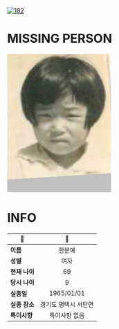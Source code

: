 [![182](https://img.shields.io/badge/%EC%8B%A4%EC%A2%85%EC%8B%A0%EA%B3%A0%EB%8A%94%20%EA%B5%AD%EB%B2%88%EC%97%86%EC%9D%B4-182-blue)](http://safe182.go.kr/index.do)

# MISSING PERSON

<img src="./missing_person.jpg">

# INFO

|🔑|💎|
|--|:--:|
|**이름**|한분예|
|**성별**|여자|
|**현재 나이**|69|
|**당시 나이**|9|
|**실종일**|1965/01/01|
|**실종 장소**|경기도 평택시 서탄면 |
|**특이사항**|특이사항 없음|
